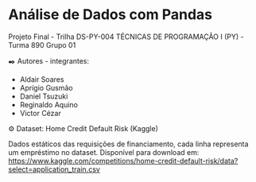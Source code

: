 # Análise de Dados com Pandas
Projeto Final - Trilha DS-PY-004 TÉCNICAS DE PROGRAMAÇÃO I (PY) - Turma 890
Grupo 01

✒️ Autores - integrantes:
- Aldair Soares
- Aprígio Gusmão
- Daniel Tsuzuki
- Reginaldo Aquino
- Victor Cézar


⚙️ Dataset: Home Credit Default Risk (Kaggle)

Dados estáticos das requisições de financiamento, cada linha representa um empréstimo no dataset.
Disponível para download em: https://www.kaggle.com/competitions/home-credit-default-risk/data?select=application_train.csv
